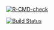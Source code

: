 <!-- badges: start -->
[![R-CMD-check](https://github.com/forestscientist/StemAnalysis/actions/workflows/R-CMD-check.yaml/badge.svg)](https://github.com/forestscientist/StemAnalysis/actions/workflows/R-CMD-check.yaml)

[![Build Status](https://app.travis-ci.com/forestscientist/StemAnalysis.svg?branch=main)](https://github.com/forestscientist/StemAnalysis)

<!-- badges: end -->
